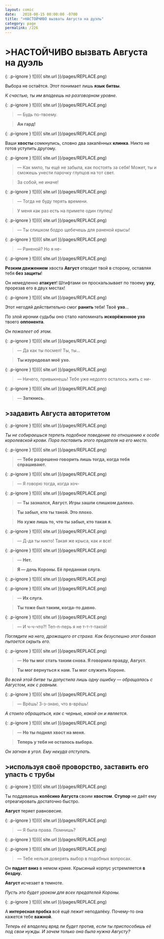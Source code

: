 ```yaml
---
layout: comic
date:   2018-08-15 00:00:00 -0700
title: ">НАСТОЙЧИВО вызвать Августа на дуэль"
category: page
permalink: /226
---
```

# >НАСТОЙЧИВО вызвать Августа на дуэль

{: .p-ignore }
![]({{ site.url }}/pages/REPLACE.png)

Выбора не остаётся. Этот понимает лишь <strong>язык битвы</strong>.

<em>К счастью, ты им владеешь на разговорном уровне.</em>

{: .p-ignore }
![]({{ site.url }}/pages/REPLACE.png)

<blockquote>— Будь по-твоему. </blockquote>

<blockquote><strong>Ан гард!</strong></blockquote>

{: .p-ignore }
![]({{ site.url }}/pages/REPLACE.png)

Ваши <strong>хвосты </strong>сомкнулись, словно два закалённых <strong>клинка</strong>. Никто не готов уступить другому.

{: .p-ignore }
![]({{ site.url }}/pages/REPLACE.png)

<blockquote>— Как мило, ты ещё не забыла, как постоять за себя! Может, ты и сможешь унести парочку глупцов на тот свет.</blockquote>

<blockquote>За собой, не иначе!</blockquote>

{: .p-ignore }
![]({{ site.url }}/pages/REPLACE.png)

<blockquote>— Тогда не буду терять времени. </blockquote>

<blockquote>У меня как раз есть на примете один глупец!</blockquote>

{: .p-ignore }
![]({{ site.url }}/pages/REPLACE.png)

<blockquote>— Ты слишком бодро щебечешь для раненой крысы!</blockquote>

{: .p-ignore }
![]({{ site.url }}/pages/REPLACE.png)

<blockquote>— Раненой? Но я не-</blockquote>

{: .p-ignore }
![]({{ site.url }}/pages/REPLACE.png)

<strong>Резким движением</strong> хвоста <strong>Август </strong>отводит твой в сторону, оставляя тебя <strong>без защиты</strong>!

Он немедленно <strong>атакует</strong>! Штифтами он проскальзывает по твоему <strong>уху</strong>, прорезав его в двух местах!

{: .p-ignore }
![]({{ site.url }}/pages/REPLACE.png)

Этот негодяй действительно смог <strong>ранить </strong>тебя! Твоё <strong>ухо</strong>…

По злой иронии судьбы оно стало напоминать <strong>искорёженное ухо</strong> твоего <strong>оппонента</strong>. 

<em>Он пожалеет об этом.</em>

{: .p-ignore }
![]({{ site.url }}/pages/REPLACE.png)

<blockquote>— Да как ты посмел! Ты, ты…</blockquote>

<blockquote><strong>Ты изуродовал моё ухо.</strong></blockquote>

{: .p-ignore }
![]({{ site.url }}/pages/REPLACE.png)

<blockquote>— Ничего, привыкнешь! Тебе уже недолго осталось жить с ни-</blockquote>

{: .p-ignore }
![]({{ site.url }}/pages/REPLACE.png)

<blockquote>— <strong>Заткнись.</strong></blockquote>

## >задавить Августа авторитетом

{: .p-ignore }
![]({{ site.url }}/pages/REPLACE.png)

<em>Ты не собираешься терпеть подобное поведение по отношению к особе королевской крови. Пора поставить этого предателя на его место.</em>

{: .p-ignore }
![]({{ site.url }}/pages/REPLACE.png)

<blockquote>— <strong>Тебе разрешено говорить лишь тогда, когда тебя спрашивают.</strong></blockquote>

{: .p-ignore }
![]({{ site.url }}/pages/REPLACE.png)

<blockquote>— Я говорю тогда, когда хоч-</blockquote>

{: .p-ignore }
![]({{ site.url }}/pages/REPLACE.png)

<blockquote>— <strong>Ты зазнался, Август. Игры зашли слишком далеко.</strong></blockquote>

<blockquote><strong>Ты забыл, кто ты такой. Это плохо.</strong></blockquote>

<blockquote><strong>Но хуже лишь то, что ты забыл, кто такая я.</strong></blockquote>

{: .p-ignore }
![]({{ site.url }}/pages/REPLACE.png)

<blockquote>— Д-да ты никто! Такая же крыса, как и все!</blockquote>

{: .p-ignore }
![]({{ site.url }}/pages/REPLACE.png)

<blockquote>— <strong>Нет. </strong></blockquote>

<blockquote><strong>Я — дочь Короны. Её преданная слуга.</strong></blockquote>

{: .p-ignore }
![]({{ site.url }}/pages/REPLACE.png)

{: .p-ignore }
![]({{ site.url }}/pages/REPLACE.png)

<blockquote>— <strong>Их слуга.</strong></blockquote>

<blockquote><strong>Ты тоже был таким, когда-то давно.</strong></blockquote>

{: .p-ignore }
![]({{ site.url }}/pages/REPLACE.png)

<blockquote>— И ч-ч-что?! Теп-п-перь я не т-т-т-такой!</blockquote>

<em>Поглядите на него, дрожащего от страха. Как безуспешно этот бахвал пытается скрыть его.</em>

{: .p-ignore }
![]({{ site.url }}/pages/REPLACE.png)

<blockquote>— <strong>Но ты мог стать таким снова. Я говорила правду, Август.</strong></blockquote>

<blockquote><strong>Ты мог вернуться к нам. Ты мог служить Короне.</strong></blockquote>

<em>Во всей этой битве ты допустила лишь одну ошибку — обращалась с Августом, как с равным.</em>

{: .p-ignore }
![]({{ site.url }}/pages/REPLACE.png)

<blockquote>— Врёшь! З-з-знаю, что в-врёшь!</blockquote>

<em>А стоило обращаться, как с чернью, какой он и является.</em>

{: .p-ignore }
![]({{ site.url }}/pages/REPLACE.png)

<blockquote>— <strong>Но ты поднял хвост на меня.</strong></blockquote>

<blockquote><strong>Теперь у тебя не осталось выбора.</strong></blockquote>

<em>Он загнан в угол. Ему некуда отступать.</em>

## >используя своё проворство, заставить его упасть с трубы

{: .p-ignore }
![]({{ site.url }}/pages/REPLACE.png)

Ты поддеваешь <strong>колёсико Августа </strong>своим <strong>хвостом</strong>. <strong>Ступор </strong>не даёт ему отреагировать достаточно быстро.

<strong>Август </strong>теряет равновесие.

{: .p-ignore }
![]({{ site.url }}/pages/REPLACE.png)

<blockquote>— Я была права. Помнишь?</blockquote>

{: .p-ignore }
![]({{ site.url }}/pages/REPLACE.png)

{: .p-ignore }
![]({{ site.url }}/pages/REPLACE.png)

<blockquote>— Тебе нельзя доверять выбор в подобных вопросах.</blockquote>

Он <strong>падает вниз</strong> в немом крике. Крысиный корпус устремляется <strong>в бездну. </strong>

<strong>Август </strong>исчезает в темноте.

<em>Пусть это будет уроком для всех предателей Короны.</em>

{: .p-ignore }
![]({{ site.url }}/pages/REPLACE.png)

А <strong>интересная пробка</strong> всё ещё лежит неподалёку. Почему-то она кажется тебе <strong>важной</strong>.

<em>Теперь её владелец вряд ли будет против, если ты приспособишь её под свои нужды. И зачем только она была нужна Августу?</em>
